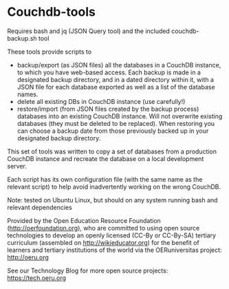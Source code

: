 Couchdb-tools
=============

Requires bash and jq (JSON Query tool) and the included couchdb-backup.sh tool

These tools provide scripts to
* backup/export (as JSON files) all the databases in a CouchDB instance, to which you have web-based access. Each backup is made in a designated backup directory, and in a dated directory within it, with a JSON file for each database exported as well as a list of the database names.
* delete all existing DBs in CouchDB instance (use carefully!)
* restore/import (from JSON files created by the backup process) databases into an existing CouchDB instance. Will not overwrite existing databases (they must be deleted to be replaced). When restoring you can choose a backup date from those previously backed up in your designated backup directory.

This set of tools was written to copy a set of databases from a production CouchDB instance and recreate the database on a local development server.

Each script has its own configuration file (with the same name as the relevant script) to help avoid inadvertently working on the wrong CouchDB.

Note: tested on Ubuntu Linux, but should on any system running bash and relevant dependencies

Provided by the Open Education Resource Foundation (http://oerfoundation.org), who are committed to using open source technologies to develop an openly licensed (CC-By or CC-By-SA) tertiary curriculum (assembled on http://wikieducator.org) for the benefit of learners and tertiary institutions of the world via the OERuniversitas project: http://oeru.org

See our Technology Blog for more open source projects: https://tech.oeru.org
